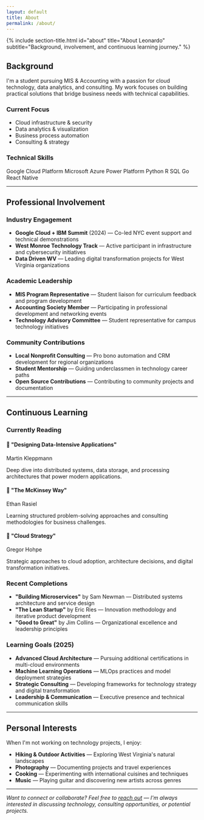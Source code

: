 ```yaml
---
layout: default
title: About
permalink: /about/
---
```


{% include section-title.html id="about" title="About Leonardo" subtitle="Background, involvement, and continuous learning journey." %}

## Background

I'm a student pursuing MIS & Accounting with a passion for cloud technology, data analytics, and consulting. My work focuses on building practical solutions that bridge business needs with technical capabilities.

<div class="grid">
  <div class="card">
    <h3>Current Focus</h3>
    <ul class="small">
      <li>Cloud infrastructure & security</li>
      <li>Data analytics & visualization</li>
      <li>Business process automation</li>
      <li>Consulting & strategy</li>
    </ul>
  </div>
  
  <div class="card">
    <h3>Technical Skills</h3>
    <div class="skill-tags">
      <span class="badge">Google Cloud Platform</span>
      <span class="badge">Microsoft Azure</span>
      <span class="badge">Power Platform</span>
      <span class="badge">Python</span>
      <span class="badge">R</span>
      <span class="badge">SQL</span>
      <span class="badge">Go</span>
      <span class="badge">React Native</span>
    </div>
  </div>
</div>

---

## Professional Involvement

### Industry Engagement
- **Google Cloud + IBM Summit** (2024) — Co-led NYC event support and technical demonstrations
- **West Monroe Technology Track** — Active participant in infrastructure and cybersecurity initiatives  
- **Data Driven WV** — Leading digital transformation projects for West Virginia organizations

### Academic Leadership
- **MIS Program Representative** — Student liaison for curriculum feedback and program development
- **Accounting Society Member** — Participating in professional development and networking events
- **Technology Advisory Committee** — Student representative for campus technology initiatives

### Community Contributions
- **Local Nonprofit Consulting** — Pro bono automation and CRM development for regional organizations
- **Student Mentorship** — Guiding underclassmen in technology career paths
- **Open Source Contributions** — Contributing to community projects and documentation

---

## Continuous Learning

### Currently Reading

<div class="books-grid">
  <div class="book-item card">
    <h4>📖 "Designing Data-Intensive Applications"</h4>
    <p class="small">Martin Kleppmann</p>
    <p>Deep dive into distributed systems, data storage, and processing architectures that power modern applications.</p>
  </div>

  <div class="book-item card">
    <h4>📖 "The McKinsey Way"</h4>
    <p class="small">Ethan Rasiel</p>
    <p>Learning structured problem-solving approaches and consulting methodologies for business challenges.</p>
  </div>

  <div class="book-item card">
    <h4>📖 "Cloud Strategy"</h4>
    <p class="small">Gregor Hohpe</p>
    <p>Strategic approaches to cloud adoption, architecture decisions, and digital transformation initiatives.</p>
  </div>
</div>

### Recent Completions

- **"Building Microservices"** by Sam Newman — Distributed systems architecture and service design
- **"The Lean Startup"** by Eric Ries — Innovation methodology and iterative product development  
- **"Good to Great"** by Jim Collins — Organizational excellence and leadership principles

### Learning Goals (2025)

- **Advanced Cloud Architecture** — Pursuing additional certifications in multi-cloud environments
- **Machine Learning Operations** — MLOps practices and model deployment strategies
- **Strategic Consulting** — Developing frameworks for technology strategy and digital transformation
- **Leadership & Communication** — Executive presence and technical communication skills

---

## Personal Interests

When I'm not working on technology projects, I enjoy:

- **Hiking & Outdoor Activities** — Exploring West Virginia's natural landscapes
- **Photography** — Documenting projects and travel experiences  
- **Cooking** — Experimenting with international cuisines and techniques
- **Music** — Playing guitar and discovering new artists across genres

---

*Want to connect or collaborate? Feel free to [reach out](/contact/) — I'm always interested in discussing technology, consulting opportunities, or potential projects.*